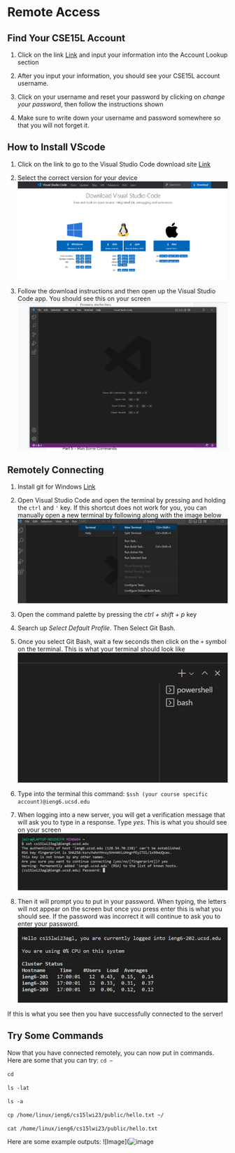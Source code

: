 # **Remote Access**

## **Find Your CSE15L Account**
1) Click on the link [Link](https://sdacs.ucsd.edu/~icc/index.php) and input your information into the Account Lookup section

2) After you input your information, you should see your CSE15L account username.

3) Click on your username and reset your password by clicking on *change your password*, then follow the instructions shown

4) Make sure to write down your username and password somewhere so that you will not forget it.


## **How to Install VScode**
1) Click on the link to go to the Visual Studio Code download site [Link](https://code.visualstudio.com/Download)

2) Select the correct version for your device ![Image](https://github.com/jcaylao/Week1-Lab-Report/blob/main/Screenshot%202023-01-12%20171359.png?raw=true)

3) Follow the download instructions and then open up the Visual Studio Code app. You should see this on your screen ![Image](https://github.com/jcaylao/Week1-Lab-Report/blob/main/Screenshot%202023-01-12%20170018.png?raw=true)


## **Remotely Connecting**
1) Install git for Windows [Link](https://git-scm.com/download/win)

2) Open Visual Studio Code and open the terminal by pressing and holding the `ctrl` and `'`  key. If this shortcut does not work for you, you can manually open a new terminal by following along with the image below ![Image](https://github.com/jcaylao/Week1-Lab-Report/blob/main/Screenshot%202023-01-12%20174524.png?raw=true)

3) Open the command palette by pressing the *ctrl + shift + p*  key

4) Search up *Select Default Profile*. Then Select Git Bash.

5) Once you select Git Bash, wait a few seconds then click on the `+` symbol on the terminal. This is what your terminal should look like ![Image](https://github.com/jcaylao/Week1-Lab-Report/blob/main/Screenshot%202023-01-13%20140759.png?raw=true)

6) Type into the terminal this command: `$ssh (your course specific account)@ieng6.ucsd.edu`

7) When logging into a new server, you will get a verification message that will ask you to type in a response. Type *yes*. This is what you should see on your screen ![Image](https://github.com/jcaylao/Week1-Lab-Report/blob/main/Screenshot%202023-01-14%20165031.png?raw=true)

8) Then it will prompt you to put in your password. When typing, the letters will not appear on the screen but once you press enter this is what you should see. If the password was incorrect it will continue to ask you to enter your password.
![Image](https://github.com/jcaylao/Week1-Lab-Report/blob/main/Screenshot%202023-01-14%20170415.png?raw=true)

If this is what you see then you have successfully connected to the server!


## **Try Some Commands**
Now that you have connected remotely, you can now put in commands. Here are some that you can try:
`cd ~`

`cd`

`ls -lat`

`ls -a`

`cp /home/linux/ieng6/cs15lwi23/public/hello.txt ~/`

`cat /home/linux/ieng6/cs15lwi23/public/hello.txt`

Here are some example outputs: ![Image](![image](https://user-images.githubusercontent.com/122569462/212506872-da8cffdc-02e6-4771-bd95-44c5291093b1.png)


